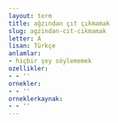 ```yaml
---
layout: term
title: ağzından çıt çıkmamak
slug: agzindan-cit-cikmamak
letter: A
lisan: Türkçe
anlamlar:
- hiçbir şey söylememek
ozellikler:
- - ''
ornekler:
- - ''
orneklerkaynak:
- - ''
---
```

